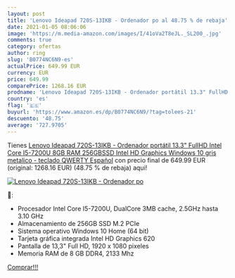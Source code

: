 ```yaml
---
layout: post
title: 'Lenovo Ideapad 720S-13IKB - Ordenador po al 48.75 % de rebaja'
date: 2021-01-05 08:06:06
image: 'https://m.media-amazon.com/images/I/41oVa2T8eJL._SL200_.jpg'
comments: true
category: ofertas
author: ring
slug: 'B0774NC6N9-es'
actualPrice: 649.99 EUR
currency: EUR
price: 649.99
comparePrice: 1268.16 EUR
prodname: 'Lenovo Ideapad 720S-13IKB - Ordenador portátil 13.3" FullHD  Intel Core I5-7200U  8GB RAM  256GBSSD  Intel HD Graphics  Windows 10  gris metalico - teclado QWERTY Español'
country: 'es'
flag: '🇪🇸'
buyurl: 'https://www.amazon.es/dp/B0774NC6N9/?tag=tolees-21'
descuento: '48.75'
average: '727.9705'
---
```


Tienes [Lenovo Ideapad 720S-13IKB - Ordenador portátil 13.3" FullHD  Intel Core I5-7200U  8GB RAM  256GBSSD  Intel HD Graphics  Windows 10  gris metalico - teclado QWERTY Español](https://www.amazon.es/dp/B0774NC6N9/?tag=tolees-21) con precio final de  649.99 EUR (original: 1268.16 EUR) (48.75 %  de rebaja) aqui!

[![Lenovo Ideapad 720S-13IKB - Ordenador po](https://m.media-amazon.com/images/I/41oVa2T8eJL._SL200_.jpg)](https://www.amazon.es/dp/B0774NC6N9/?tag=tolees-21)

🔎:

- Procesador Intel Core I5-7200U, DualCore 3MB cache, 2.5GHz hasta 3.10 GHz
- Almacenamiento de 256GB SSD M.2 PCIe
- Sistema operativo Windows 10 Home (64 bit)
- Tarjeta gráfica integrada Intel HD Graphics 620
- Pantalla de 13,3" Full HD, 1920 x 1080 pixeles
- Memoria RAM de 8 GB DDR4, 2133 Mhz

[Comprar!!!](https://www.amazon.es/dp/B0774NC6N9/?tag=tolees-21)
